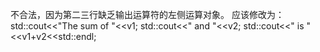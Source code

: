 不合法，因为第二三行缺乏输出运算符的左侧运算对象。
应该修改为：
std::cout<<"The sum of "<<v1;
std::cout<<" and "<<v2;
std::cout<<" is "<<v1+v2<<std::endl;
